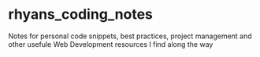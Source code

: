 # rhyans_coding_notes
Notes for personal code snippets, best practices, project management and other usefule Web Development resources I find along the way
